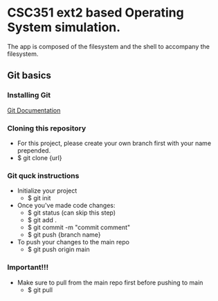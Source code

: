# CSC351 ext2 based Operating System simulation.
The app is composed of the filesystem and the shell to accompany the filesystem.

## Git basics
### Installing Git
[Git Documentation](https://git-scm.com/docs)

### Cloning this repository
- For this project, please create your own branch first with your name prepended.
- $ git clone {url}

### Git quck instructions
- Initialize your project
    - $ git init
- Once you've made code changes:
    - $ git status (can skip this step)
    - $ git add .
    - $ git commit -m "commit comment"
    - $ git push {branch name}
- To push your changes to the main repo
    - $ git push origin main

### Important!!!
- Make sure to pull from the main repo first before pushing to main
    - $ git pull
